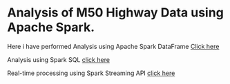 # Analysis of M50 Highway Data using Apache Spark.

Here i have performed Analysis using Apache Spark DataFrame
[Click here](https://github.com/lalithvenkat/Analysis-of-M50-Highway-data-using-Spark/tree/main/Using%20Spark%20DataFrame)

Analysis using Spark SQL
[click here](https://github.com/lalithvenkat/Analysis-of-M50-Highway-data-using-Spark/tree/main/Using%20Apache%20Spark%20SQL)

Real-time processing using Spark Streaming API
[click here](https://github.com/lalithvenkat/Analysis-of-M50-Highway-data-using-Spark/tree/main/Real-Time%20processing%20using%20Spark%20Streaming%20API)
